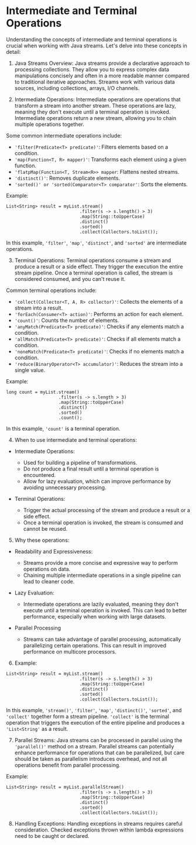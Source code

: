# Intermediate and Terminal Operations

Understanding the concepts of intermediate and terminal operations is crucial
when working with Java streams. Let's delve into these concepts in detail:

1. Java Streams Overview:
Java streams provide a declarative approach to processing collections. They
allow you to express complex data manipulations concisely and often in a
more readable manner compared to traditional iterative approaches. Streams
work with various data sources, including collections, arrays, I/O channels.

2. Intermediate Operations:
Intermediate operations are operations that transform a stream into another
stream. These operations are lazy, meaning they don't execute until a
terminal operation is invoked. Intermediate operations return a new stream,
allowing you to chain multiple operations together.

Some common intermediate operations include:

- `'filter(Predicate<T> predicate)'`: Filters elements based on a condition.
- `'map(Function<T, R> mapper)'`: Transforms each element using a given
function.
- `'flatpMap(Function<T, Stream<R>> mapper`: Flattens nested streams.
- `'distinct()'`: Removes duplicate elements.
- `'sorted()' or 'sorted(Comparator<T> comparator'`: Sorts the elements.

Example:
```
List<String> result = myList.stream()
                            .filter(s -> s.length() > 3)
                            .map(String::toUpperCase)
                            .distinct()
                            .sorted()
                            .collect(Collectors.toList());
```
In this example, `'filter'`, `'map'`, `'distinct'`, and `'sorted'` are
intermediate operations.

3. Terminal Operations:
Terminal operations consume a stream and produce a result or a side effect.
They trigger the execution the entire stream pipeline. Once a terminal
operation is called, the stream is considered consumed, and you can't reuse
it.

Common terminal operations include:

- `'collect(Collector<T, A, R> collector)'`: Collects the elements of a
stream into a result.
- `'forEach(Consumer<T> action)'`: Performs an action for each element.
- `'count()'`: Counts the number of elements.
- `'anyMatch(Predicate<T> predicate)'`: Checks if any elements match a
condition.
- `'allMatch(Predicate<T> predicate)'`: Checks if all elements match a
condition.
- `'noneMatch(Predicate<T> predicate)'`: Checks if no elements match a
condition.
- `'reduce(BinaryOperator<T> accumulator)'`: Reduces the stream into a
single value.

Example:
```
long count = myList.stream()
                    .filter(s -> s.length > 3)
                    .map(String::toUpperCase)
                    .distinct()
                    .sorted()
                    .count();
```
In this example, `'count'` is a terminal operation.

4. When to use intermediate and terminal operations:
- Intermediate Operations:
  - Used for building a pipeline of transformations.
  - Do not produce a final result until a terminal operation is encountered.
  - Allow for lazy evaluation, which can improve performance by avoiding
  unnecessary processing.

- Terminal Operations:
  - Trigger the actual processing of the stream and produce a result or
  a side effect.
  - Once a terminal operation is invoked, the stream is consumed and cannot
  be reused.

5. Why these operations:
- Readability and Expressiveness:
  - Streams provide a more concise and expressive way to perform operations
  on data.
  - Chaining multiple intermediate operations in a single pipeline can lead
  to cleaner code.

- Lazy Evaluation:
  - Intermediate operations are lazily evaluated, meaning they don't execute
  until a terminal operation is invoked. This can lead to better performance,
  especially when working with large datasets.

- Parallel Processing
  - Streams can take advantage of parallel processing, automatically
  parallelizing certain operations. This can result in improved performance
  on multicore processors.

6. Example:
```
List<String> result = myList.stream()
                            .filter(s -> s.length() > 3)
                            .map(String::toUpperCase)
                            .distinct()
                            .sorted()
                            .collect(Collectors.toList());
```
In this example, `'stream()'`, `'filter'`, `'map'`, `'distinct()'`,
`'sorted'`, and `'collect'` together form a stream pipeline. `'collect'`
is the terminal operation that triggers the execution of the entire
pipeline and produces a `'List<String'` as a result.

7. Parallel Streams:
Java streams can be processed in parallel using the `'parallel()'` method
on a stream. Parallel streams can potentially enhance performance for
operations that can be parallelized, but care should be taken as
parallelism introduces overhead, and not all operations benefit from
parallel processing.

Example:
```
List<String> result = myList.parallelStream()
                            .filter(s -> s.length() > 3)
                            .map(String::toUpperCase)
                            .distinct()
                            .sorted()
                            .collect(Collectors.toList());
```

8. Handling Exceptions:
Handling exceptions in streams requires careful consideration. Checked
exceptions thrown within lambda expressions need to be caught or declared.
